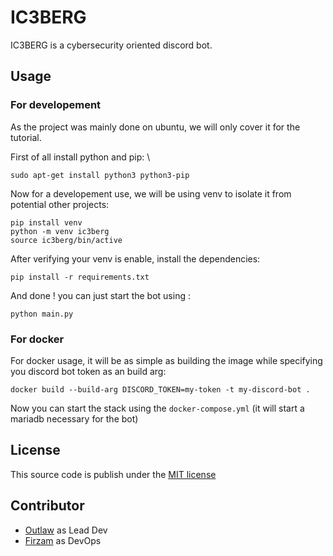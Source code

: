 # IC3BERG
IC3BERG is a cybersecurity oriented discord bot.

## Usage
### For developement
As the project was mainly done on ubuntu, we will only cover it for the tutorial.

First of all install python and pip: \
```
sudo apt-get install python3 python3-pip
```

Now for a developement use, we will be using venv to isolate it from potential other projects:
```
pip install venv
python -m venv ic3berg
source ic3berg/bin/active
```

After verifying your venv is enable, install the dependencies:
```
pip install -r requirements.txt
```

And done ! you can just start the bot using : 
```
python main.py
```

### For docker
For docker usage, it will be as simple as building the image while specifying you discord bot token as an build arg:
```
docker build --build-arg DISCORD_TOKEN=my-token -t my-discord-bot .
```

Now you can start the stack using the `docker-compose.yml` (it will start a mariadb necessary for the bot)

## License
This source code is publish under the [MIT license](LICENSE.md)

## Contributor
- [Outlaw](https://github.com/OutlawOnGithub) as Lead Dev
- [Firzam](https://github.com/Firzam) as DevOps
